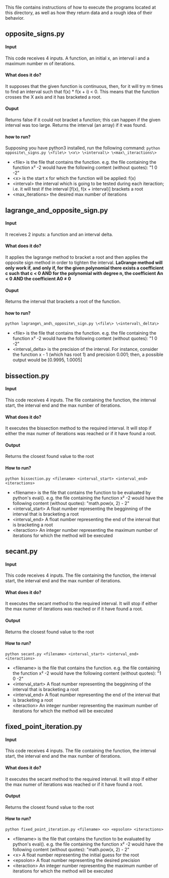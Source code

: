This file contains instructions of how to execute the programs located at this directory, as well as how they return data and a rough idea of their behavior.

## opposite_signs.py
#### Input
This code receives 4 inputs. A function, an initial x, an interval i and a maximum number m of iterations.

#### What does it do?
It supposes that the given function is continuous, then, for it will try m times to find an interval such that f\(x\) \* f\(x \+ i\) \< 0. This means that the function crosses the X axis and it has bracketed a root.

#### Ouput
Returns false if it could not bracket a function; this can happen if the given interval was too large. Returns the interval \(an array\) if it was found.

#### how to run?
Supposing you have python3 installed, run the following command:
```python opposite\_signs.py \<file\> \<x\> \<interval\> \<max\_iteractions\>```
* \<file\> is the file that contains the function. e.g. the file containing the function x² -2 would have the following content \(without quotes\): "1 0 -2"
* \<x\> is the start x for which the function will be applied: f\(x\)
* \<interval\> the interval which is going to be tested during each iteraction; i.e. it will test if the interval [f\(x\), f\(x + interval\)] brackets a root
* \<max\_iterations\> the desired max number of iterations

## lagrange_and_opposite_sign.py
#### Input
It receives 2 inputs: a function and an interval delta.

#### What does it do?
It applies the lagrange method to bracket a root and then applies the opposite sign method in order to tighten the interval. **LaGrange method will only work if, and only if, for the given polynomial there exists a coefficient c such that c < 0 AND for the polynomial with degree n, the coefficient __An__ < 0 AND the coefficient __A0__ ≠ 0**

#### Ouput
Returns the interval that brackets a root of the function.

#### how to run?
```python lagrange\_and\_opposite\_sign.py \<file\> \<interval\_delta\>```
* \<file\> is the file that contains the function. e.g. the file containing the function x² -2 would have the following content \(without quotes\): "1 0 -2"
* \<interval\_delta\> is the precision of the interval. For instance, consider the function x \- 1 \(which has root 1\) and precision 0.001; then, a possible output would be [0.9995, 1.0005]

## bissection.py
#### Input
This code receives 4 inputs. The file containing the function, the interval start, the interval end and the max number of iterations.

#### What does it do?
It executes the bissection method to the required interval. It will stop if either the max numer of iterations was reached or if it have found a root.

#### Output
Returns the closest found value to the root

#### How to run?
```python bissection.py <filename> <interval_start> <interval_end> <iteractions>```
* \<filename\> is the file that contains the function to be evaluated by python's eval(). e.g. the file containing the function x² -2 would have the following content \(without quotes\): "math.pow(x, 2) - 2"
* \<interval\_start\> A float number representing the begginning of the interval that is bracketing a root
* \<interval\_end\> A float number representing the end of the interval that is bracketing a root
* \<iteraction\> An integer number representing the maximum number of iterations for which the method will be executed

## secant.py
#### Input
This code receives 4 inputs. The file containing the function, the interval start, the interval end and the max number of iterations.

#### What does it do?
It executes the secant method to the required interval. It will stop if either the max numer of iterations was reached or if it have found a root.

#### Output
Returns the closest found value to the root

#### How to run?
```python secant.py <filename> <interval_start> <interval_end> <iteractions>```
* \<filename\> is the file that contains the function. e.g. the file containing the function x² -2 would have the following content \(without quotes\): "1 0 -2"
* \<interval\_start\> A float number representing the begginning of the interval that is bracketing a root
* \<interval\_end\> A float number representing the end of the interval that is bracketing a root
* \<iteraction\> An integer number representing the maximum number of iterations for which the method will be executed

## fixed_point_iteration.py
#### Input
This code receives 4 inputs. The file containing the function, the interval start, the interval end and the max number of iterations.

#### What does it do?
It executes the secant method to the required interval. It will stop if either the max numer of iterations was reached or if it have found a root.

#### Output
Returns the closest found value to the root

#### How to run?
```python fixed_point_iteration.py <filename> <x> <epsolon> <iteractions>```
* \<filename\> is the file that contains the function to be evaluated by python's eval(). e.g. the file containing the function x² -2 would have the following content \(without quotes\): "math.pow(x, 2) - 2"
* \<x\> A float number representing the initial guess for the root
* \<epsolon\> A float number representing the desired precision
* \<iteraction\> An integer number representing the maximum number of iterations for which the method will be executed